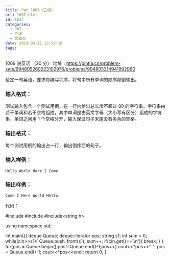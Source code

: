 ```yaml
---
title: Pat_1009（乙级）
url: 1637.html
id: 1637
categories:
  - PAT
  - 乙级
  - 文章页
date: 2019-03-11 22:59:16
tags:
---
```


1009 说反话 （20 分） 地址：https://pintia.cn/problem-sets/994805260223102976/problems/994805314941992960

给定一句英语，要求你编写程序，将句中所有单词的顺序颠倒输出。

### 输入格式：

测试输入包含一个测试用例，在一行内给出总长度不超过 80 的字符串。字符串由若干单词和若干空格组成，其中单词是由英文字母（大小写有区分）组成的字符串，单词之间用 1 个空格分开，输入保证句子末尾没有多余的空格。

### 输出格式：

每个测试用例的输出占一行，输出倒序后的句子。

### 输入样例：

    Hello World Here I Come
    

### 输出样例：

    Come I Here World Hello

代码：

#include<iostream>
#include<deque>
#include<string.h>

using namespace std;

int main(){
    deque<string> Queue;
    deque<string>::iterator pos;
    string s1;
    int sum = 0;
    while(cin>>s1){
        Queue.push_front(s1);
        sum++;
        if(cin.get()=='\\n'){
            break;
        }
    }
    for(pos = Queue.begin();pos!=Queue.end()-1;pos++)
        cout<<*pos<<" ";
    pos = Queue.end()-1;
    cout<<*pos<<endl;
    return 0;
}